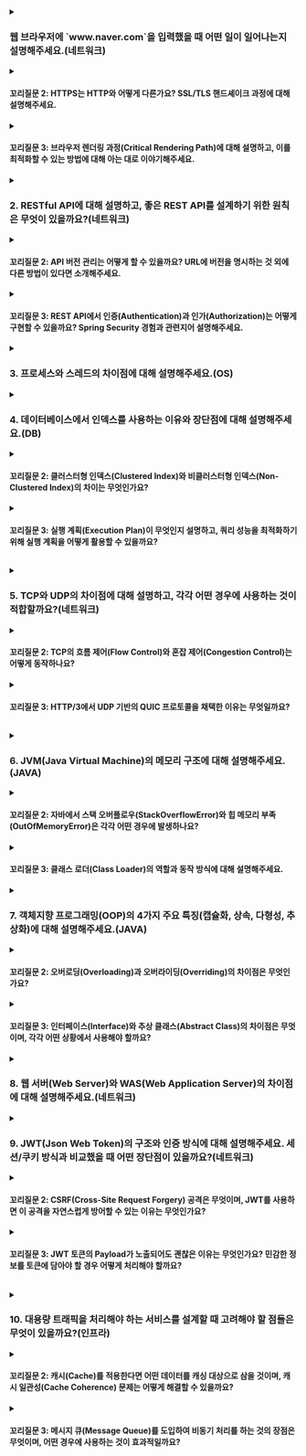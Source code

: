 <details>
<summary><h3>웹 브라우저에 `www.naver.com`을 입력했을 때 어떤 일이 일어나는지 설명해주세요.(네트워크)</h3></summary>
사용자가 주소창에 `www.naver.com`을 입력하고 엔터를 누르면, 브라우저는 최종적으로 IP 주소를 알아내 해당 서버와 TCP 통신을 시작하고, HTTP(S) 프로토콜을 통해 웹 페이지 리소스를 받아와 렌더링하는 과정을 거칩니다. 이 전체 과정을 단계별로 나누면 다음과 같습니다.

1.  **URL 파싱 및 DNS 조회 (주소 탐색):**
    -   브라우저는 입력된 URL(`https://www.naver.com`)을 해석하고, 도메인 이름인 `www.naver.com`에 해당하는 IP 주소를 찾기 시작합니다.
    -   **DNS 조회 과정:** 브라우저 캐시 → OS 캐시(hosts 파일 등) → 라우터 캐시 → ISP의 DNS 서버 순서로 IP 주소를 확인합니다. 
    
    여기에 없으면, ISP의 DNS 서버가 Root DNS 서버부터 TLD(`.com`) DNS 서버, Authoritative DNS 서버(`naver.com`) 순으로 재귀적으로(Recursive) 쿼리를 보내 최종 IP 주소를 얻어옵니다.

2.  **서버와 TCP 연결 수립:**
    -   DNS 조회를 통해 얻은 IP 주소(예: `223.130.195.95`)와 포트 번호(HTTPS는 443)를 이용해 서버와 TCP 연결을 맺습니다.
    -   이 과정에서 **3-Way Handshake** (`SYN` -> `SYN+ACK` -> `ACK`)를 통해 신뢰성 있는 연결을 수립합니다.

3.  **HTTPS 통신 (TLS/SSL Handshake):**
    -   TCP 연결 위에서 HTTPS 통신을 위한 암호화 채널을 설정합니다.
    -   **TLS/SSL Handshake** 과정을 통해 서버의 신원을 인증서(Certificate)로 확인하고, 앞으로 사용할 대칭키를 안전하게 교환합니다.

4.  **HTTP 요청 및 응답:**
    -   암호화된 채널을 통해 브라우저는 서버에 HTTP `GET / HTTP/1.1`과 같은 요청 메시지를 보냅니다. 헤더에는 브라우저 정보, 쿠키 등이 포함됩니다.
    -   서버(Nginx 등)는 요청을 받아 처리하고, 그 결과를 담은 HTTP 응답 메시지(상태 코드, HTML 문서 등)를 브라우저에 전달합니다.

5.  **브라우저 렌더링:**
    -   브라우저는 서버로부터 받은 HTML 문서를 파싱하여 DOM(Document Object Model) 트리를 구축합니다.
    -   HTML 파싱 중 `<link>`, `<style>` 태그를 만나면 CSS를 파싱하여 CSSOM(CSS Object Model) 트리를 만듭니다.
    -   DOM과 CSSOM을 결합하여 **렌더 트리(Render Tree)** 를 생성합니다.
    -   이후 **레이아웃(Layout/Reflow)** 과정을 통해 각 요소의 위치와 크기를 계산하고, **페인트(Paint)** 과정을 통해 화면에 픽셀을 채워넣습니다. `<script>` 태그를 만나면 DOM 생성을 중단하고 자바스크립트를 먼저 실행합니다.
    <details>
    <summary><h4>꼬리질문 1: DNS가 무엇이며, 어떤 계층에서 동작하나요? DNS 조회 과정에 대해 더 자세히 설명해주세요.</h4></summary>
    **DNS(Domain Name System)** 는 사람이 읽기 쉬운 도메인 이름(예: `www.naver.com`)을 컴퓨터가 통신에 사용하는 IP 주소(예: `223.130.195.95`)로 변환해주는 분산 데이터베이스 시스템입니다.

*   **동작 계층:** DNS는 **애플리케이션 계층(OSI 7계층)** 프로토콜입니다. IP 주소를 찾기 위해 UDP(주로 사용) 또는 TCP(512바이트 초과 데이터, 영역 전송 시) 포트 53번을 사용합니다.
*   **상세 조회 과정 (Recursive Query):**
    1.  **Local Cache 확인:** 브라우저 → OS → 라우터 순으로 로컬 캐시에 해당 도메인의 IP 정보가 있는지 확인합니다.
    2.  **Recursive DNS Server (Resolver)에 요청:** 캐시에 정보가 없으면, 통신사(ISP)가 제공하는 DNS 서버(리졸버)에 요청을 보냅니다.
    3.  **Iterative Query 시작:** 리졸버는 **Root DNS 서버**에 `www.naver.com`의 IP를 묻습니다.
    4.  Root 서버는 `.com`을 관리하는 **TLD(Top-Level Domain) DNS 서버**의 주소를 알려줍니다.
    5.  리졸버는 TLD 서버에 다시 `www.naver.com`의 IP를 묻습니다.
    6.  TLD 서버는 `naver.com`을 관리하는 **Authoritative DNS 서버**의 주소를 알려줍니다.
    7.  리졸버는 최종적으로 Authoritative 서버에 `www.naver.com`의 IP를 묻고, 실제 IP 주소를 응답받습니다.
    8.  리졸버는 이 IP 주소를 OS에 전달하고, 지정된 시간(TTL) 동안 캐싱합니다.
    </details>
    <details>
    <summary><h4>꼬리질문 2: HTTPS는 HTTP와 어떻게 다른가요? SSL/TLS 핸드셰이크 과정에 대해 설명해주세요.</h4></summary>
    **HTTPS(HTTP Secure)** 는 HTTP의 보안이 강화된 버전입니다. 가장 큰 차이점은 **암호화** 여부입니다.

*   **HTTP:** 평문(Plain Text) 통신을 하므로 제3자가 네트워크 패킷을 가로채면(스니핑) 내용을 그대로 볼 수 있습니다.
*   **HTTPS:** **SSL/TLS(Secure Sockets Layer/Transport Layer Security)** 프로토콜을 이용해 모든 통신 내용을 암호화합니다. 이를 통해 **기밀성(Confidentiality)**, **무결성(Integrity)**, **인증(Authentication)** 을 보장합니다.

**SSL/TLS 핸드셰이크 과정 (TLS 1.2 기준):**

1.  **Client Hello:** 클라이언트(브라우저)가 서버에 랜덤 데이터, 지원하는 암호화 스위트(Cipher Suites) 목록 등을 보내며 연결을 요청합니다.
2.  **Server Hello:** 서버는 클라이언트의 암호화 스위트 중 하나를 선택하고, 자신의 랜덤 데이터와 **서버 인증서(Public Key 포함)** 를 클라이언트에 보냅니다.
3.  **Client Key Exchange:**
    -   클라이언트는 서버가 보낸 인증서가 신뢰할 수 있는 CA(Certificate Authority)로부터 발급되었는지 확인합니다.
    -   신뢰할 수 있다면, 클라이언트는 앞으로 통신에 사용할 **대칭키(세션 키)의 재료가 될 `pre-master secret`** 을 생성합니다.
    -   이 `pre-master secret`을 서버의 공개키로 암호화하여 서버에 전송합니다.
4.  **Server Decryption & Session Key Generation:**
    -   서버는 자신의 개인키로 암호화된 `pre-master secret`을 복호화합니다.
    -   이제 클라이언트와 서버 양쪽 모두 `Client Hello`, `Server Hello`의 랜덤 데이터와 `pre-master secret`을 조합하여 동일한 **대칭키(세션 키)** 를 생성합니다.
5.  **Finished:** 양측은 생성된 세션 키로 암호화된 "Finished" 메시지를 교환하며 핸드셰이크 과정을 완료합니다. 이후 모든 통신은 이 세션 키를 이용해 대칭키 암호화 방식으로 이루어집니다.
    </details>
    <details>
    <summary><h4>꼬리질문 3: 브라우저 렌더링 과정(Critical Rendering Path)에 대해 설명하고, 이를 최적화할 수 있는 방법에 대해 아는 대로 이야기해주세요.</h4></summary>
    **CRP(Critical Rendering Path)** 는 브라우저가 HTML, CSS, JavaScript를 화면에 픽셀로 변환하는 일련의 단계를 의미합니다. 이 경로를 최적화하는 것은 초기 렌더링 속도를 높여 사용자 경험(UX)을 개선하는 데 핵심적입니다.

**최적화 방법:**

1.  **리소스 로딩 최적화:**
    -   **CSS:** CSS는 렌더링 차단(Render-Blocking) 리소스입니다. `<head>` 태그 안에서 `<link>`를 사용해 최대한 빨리 로드해야 합니다. 미디어 쿼리(`media="print"`)를 사용해 불필요한 CSS 로드를 막을 수 있습니다.
    -   **JavaScript:** JS는 파싱 차단(Parser-Blocking) 리소스입니다. DOM 생성을 막기 때문에 `<body>` 태그 최하단에 배치하거나, `defer` 또는 `async` 속성을 사용해 비동기적으로 로드합니다.
        -   `async`: 다운로드와 HTML 파싱이 병렬로 진행되며, 다운로드 완료 즉시 실행됩니다. (순서 보장 X)
        -   `defer`: 다운로드와 HTML 파싱이 병렬로 진행되며, HTML 파싱이 끝난 후 순서대로 실행됩니다. (순서 보장 O)

2.  **렌더 트리 생성 최적화:**
    -   **DOM/CSSOM 생성 최소화:** 불필요한 HTML 태그나 복잡한 CSS 선택자(`ul > li > a`) 사용을 줄여 파싱 속도를 높입니다.

3.  **레이아웃 및 페인트 최적화:**
    -   **리플로우(Reflow) 및 리페인트(Repaint) 최소화:** JS로 DOM을 조작하면 레이아웃 계산(리플로우)과 다시 그리기(리페인트)가 발생하여 성능을 저하시킵니다.
        -   `transform`, `opacity` 같이 레이아웃에 영향을 주지 않는 속성을 사용해 애니메이션을 구현합니다.
        -   DOM 변경을 한번에 묶어서 처리하거나, `display: none`으로 숨긴 상태에서 변경 후 다시 보이게 합니다.
    -   **리소스 크기 축소:** HTML, CSS, JS 파일을 압축(Minify)하고, 이미지는 WebP와 같은 최신 포맷을 사용하며 적절한 크기로 제공합니다. CDN을 활용해 리소스 로딩 속도를 개선합니다.
    </details>
</details>
<details>
<summary><h3>2. RESTful API에 대해 설명하고, 좋은 REST API를 설계하기 위한 원칙은 무엇이 있을까요?(네트워크)</h3></summary>
**REST(Representational State Transfer)** 는 웹의 기존 기술과 HTTP 프로토콜을 그대로 활용하는 소프트웨어 아키텍처 스타일입니다. REST의 원칙을 따라 설계된 API를 **RESTful API**라고 부릅니다. 핵심은 **자원(Resource)**, **행위(Verb)**, **표현(Representation)**으로 구성되며, HTTP URI를 통해 자원을 명시하고 HTTP Method(GET, POST, PUT, PATCH, DELETE)를 통해 해당 자원에 대한 행위를 정의합니다.

**좋은 REST API 설계 원칙:**

1.  **자원 중심의 URI 설계 (명사 사용):**
    -   URI는 동사가 아닌 **명사**로 자원을 표현해야 합니다.
    -   (Bad) `/getUsers/1`, `/deleteUser/1`
    -   (Good) `GET /users/1`, `DELETE /users/1`
    -   자원의 계층 관계는 슬래시(`/`)로 표현합니다. (예: `/users/1/posts`)

2.  **적절한 HTTP Method 사용:**
    -   **GET:** 자원 조회 (멱등성 O)
    -   **POST:** 자원 생성 (멱등성 X)
    -   **PUT:** 자원 전체 교체 (멱등성 O)
    -   **PATCH:** 자원 일부 수정 (멱등성 X, 보통 멱등하게 구현)
    -   **DELETE:** 자원 삭제 (멱등성 O)

3.  **상태 코드(Status Code)의 명확한 사용:**
    -   요청의 결과를 명확히 알려주어야 합니다.
    -   `200 OK`, `201 Created`, `204 No Content`
    -   `400 Bad Request`, `401 Unauthorized`, `403 Forbidden`, `404 Not Found`
    -   `500 Internal Server Error`

4.  **일관성 있는 응답 데이터 포맷:**
    -   성공/실패 시의 응답 구조를 일관되게 유지하고, 에러 발생 시 원인을 파악할 수 있는 메시지(에러 코드, 설명)를 포함해야 합니다.
    -   페이징, 필터링, 정렬 등 복잡한 조회 기능을 위한 쿼리 파라미터 규칙을 제공합니다. (예: `?limit=10&offset=20&sort=createdAt:desc`)

5.  **HATEOAS (Hypermedia as the Engine of Application State):**
    -   응답 데이터에 관련된 다른 URI를 포함시켜, 클라이언트가 다음 행동을 할 수 있도록 유도합니다. 이를 통해 클라이언트와 서버 간의 결합도를 낮출 수 있습니다.
    -   예: `/users/1` 조회 시, `{"name": "...", "links": [{"rel": "posts", "href": "/users/1/posts"}]}` 와 같이 관련 링크를 제공합니다.
    <details>
    <summary><h4>꼬리질문 1: PUT과 PATCH 메서드의 차이점은 무엇인가요? 각각 어떤 상황에서 사용해야 할까요?</h4></summary>
    **PUT**과 **PATCH** 는 모두 자원을 수정하는 데 사용되지만, **수정의 범위**에서 근본적인 차이가 있습니다.

*   **PUT (전체 교체):** 자원의 **모든 속성** 을 클라이언트가 보낸 데이터로 완전히 교체합니다. 만약 요청에 특정 필드가 누락되면, 해당 필드는 `null`이나 초기값으로 설정됩니다. 따라서 PUT 요청은 **멱등성(Idempotent)** 을 가집니다. (여러 번 보내도 결과는 동일)
    -   **사용 상황:** 자원의 모든 정보를 한번에 업데이트해야 할 때 사용합니다. 예를 들어, 회원 정보 수정 페이지에서 모든 필드를 채워 제출하는 경우입니다.

*   **PATCH (부분 수정):** 자원의 **일부 속성**만을 변경합니다. 요청에 포함된 필드만 수정되고, 나머지 필드는 기존 값을 유지합니다. 따라서 PATCH는 이론적으로 멱등하지 않을 수 있습니다. (예: `visits` 필드를 1 증가시키는 PATCH 요청은 보낼 때마다 결과가 달라짐)
    -   **사용 상황:** 자원의 특정 필드 하나만 변경하고 싶을 때 사용합니다. 예를 들어, 게시물의 제목만 수정하거나, 상품의 재고만 변경하는 경우입니다. 네트워크 대역폭을 아낄 수 있고 더 효율적입니다.
    </details>
    <details>
    <summary><h4>꼬리질문 2: API 버전 관리는 어떻게 할 수 있을까요? URL에 버전을 명시하는 것 외에 다른 방법이 있다면 소개해주세요.</h4></summary>
    API는 한번 배포되면 클라이언트가 의존하기 때문에, 변경이 필요할 때 하위 호환성을 유지하기 위해 버전 관리가 필수적입니다.

1.  **URL에 버전 명시 (가장 흔한 방식):**
    -   `https://api.example.com/v1/users`
    -   **장점:** 직관적이고, 브라우저에서 바로 테스트하기 편리합니다.
    -   **단점:** 버전이 올라갈 때마다 URI가 변경됩니다. (REST 원칙에 따르면 URI는 자원을 표현해야 하므로, 버전 정보가 들어가는 것은 좋지 않다는 의견도 있습니다.)

2.  **쿼리 파라미터에 버전 명시:**
    -   `https://api.example.com/users?version=1`
    -   **장점:** URI가 변경되지 않아 깔끔합니다.
    -   **단점:** 버전별로 라우팅하기가 번거로울 수 있습니다.

3.  **HTTP 헤더에 버전 명시 (Accept Header):**
    -   `Accept: application/vnd.example.api.v1+json`
    -   **장점:** URI가 순수하게 자원만 표현하므로 가장 RESTful한 방식이라고 평가받습니다.
    -   **단점:** 요청을 보내기가 번거롭고, 직관성이 떨어집니다. 브라우저에서 테스트하기 어렵습니다.

**실무적 관점:** 대부분의 기업에서는 직관성과 관리의 용이성 때문에 **URL에 버전을 명시하는 방식(1번)** 을 가장 많이 채택합니다.
    </details>
    <details>
    <summary><h4>꼬리질문 3: REST API에서 인증(Authentication)과 인가(Authorization)는 어떻게 구현할 수 있을까요? Spring Security 경험과 관련지어 설명해주세요.</h4></summary>
    **인증(Authentication)** 은 사용자가 누구인지 확인하는 과정(로그인)이고, **인가(Authorization)** 는 인증된 사용자가 특정 자원에 접근할 권한이 있는지 확인하는 과정(권한 체크)입니다.

**Spring Security를 이용한 구현:**

1.  **인증 (Authentication):**
    -   **토큰 기반 인증 (JWT):** 현대적인 REST API에서는 상태를 저장하지 않는(Stateless) **JWT(JSON Web Token)** 방식을 주로 사용합니다.
    -   **로그인 과정:**
        1.  사용자가 ID/PW로 로그인 요청(`POST /api/login`)을 보냅니다.
        2.  `UsernamePasswordAuthenticationFilter`가 요청을 가로채 `AuthenticationManager`에 인증을 위임합니다.
        3.  `AuthenticationManager`는 `UserDetailsService`를 통해 DB에서 사용자 정보를 조회하고, `PasswordEncoder`로 비밀번호를 비교하여 인증을 수행합니다.
        4.  인증에 성공하면, **Access Token**과 **Refresh Token** 을 생성하여 사용자에게 반환합니다.

2.  **인가 (Authorization):**
    -   **요청 처리 과정:**
        1.  클라이언트는 이후의 모든 요청에 발급받은 Access Token을 **`Authorization` 헤더**에 담아 보냅니다. (예: `Authorization: Bearer <token>`)
        2.  `JwtAuthenticationFilter`와 같은 커스텀 필터가 요청 헤더에서 토큰을 추출하고 유효성을 검증합니다.
        3.  토큰이 유효하면, 토큰에 담긴 사용자 정보(ID, 권한 등)를 이용해 `Authentication` 객체를 생성하고 **`SecurityContextHolder`**에 저장합니다. `SecurityContextHolder`는 현재 스레드 내에서 인증 정보를 전역적으로 관리합니다.
        4.  이후 `FilterSecurityInterceptor`가 사용자의 권한을 확인하여 해당 API에 접근할 수 있는지 최종적으로 결정합니다.
    -   **권한 설정:** `@PreAuthorize("hasRole('ADMIN')")`나 `http.authorizeRequests().antMatchers("/api/admin/**").hasRole("ADMIN")` 와 같은 설정을 통해 특정 URL 패턴이나 메서드에 필요한 권한을 지정할 수 있습니다.
    </details>
</details>
<details>
<summary><h3>3. 프로세스와 스레드의 차이점에 대해 설명해주세요.(OS)</h3></summary>
**프로세스(Process)** 는 운영체제로부터 자원을 할당받는 **작업의 단위** 이며, **스레드(Thread)** 는 프로세스가 할당받은 자원을 이용하는 **실행의 단위**입니다.

*   **프로세스:**
    -   운영체제로부터 독립된 메모리 영역(Code, Data, Stack, Heap)을 할당받습니다.
    -   각 프로세스는 최소 하나 이상의 스레드(메인 스레드)를 가집니다.
    -   프로세스 간에는 자원을 공유하지 않기 때문에, 통신을 하려면 IPC(Inter-Process Communication)와 같은 복잡한 방법이 필요합니다.
    -   하나의 프로세스가 비정상 종료되어도 다른 프로세스에 영향을 주지 않습니다.

*   **스레드:**
    -   한 프로세스 내에서 동작하며, 프로세스의 **Heap, Data, Code 영역을 공유**합니다.
    -   각 스레드는 자신만의 **Stack**과 **Program Counter(PC)** 를 가집니다. (메서드 호출, 지역 변수 등은 독립적으로 관리)
    -   자원을 공유하기 때문에 스레드 간 통신이 간단하고 비용이 적게 듭니다.
    -   하나의 스레드에 문제가 생기면 전체 프로세스가 종료될 수 있습니다. (예: Unhandled Exception)

**비유:** 프로세스를 '공장', 스레드를 '일꾼'에 비유할 수 있습니다. 공장은 부지, 전기, 원자재(자원)를 할당받고, 일꾼들은 이 자원을 공유하며 각자 다른 작업(실행)을 수행합니다.
    <details>
    <summary><h4>꼬리질문 1: 멀티스레드 환경에서 발생할 수 있는 문제점(예: 경쟁 상태, 교착 상태)은 무엇이며, 이를 어떻게 해결할 수 있을까요?</h4></summary>
    1.  **경쟁 상태 (Race Condition):**
    -   **문제점:** 여러 스레드가 동시에 하나의 공유 자원(변수, 객체 등)에 접근하여 값을 변경하려고 할 때, 접근 순서에 따라 예상치 못한 결과가 발생하는 문제입니다. (예: `count++` 연산)
    -   **해결책 (동기화, Synchronization):**
        -   **`synchronized` 키워드:** 특정 코드 블록이나 메서드를 임계 영역(Critical Section)으로 지정하여, 한번에 하나의 스레드만 접근하도록 Lock을 겁니다.
        -   **`volatile` 키워드:** 변수에 대한 변경이 즉시 메인 메모리에 반영되도록 보장하여, 각 스레드가 항상 최신 값을 읽도록 합니다. (원자성은 보장하지 않음)
        -   **`java.util.concurrent.atomic` 패키지:** `AtomicInteger` 등 CAS(Compare-And-Swap) 알고리즘을 사용하는 원자적 연산을 지원하는 클래스를 사용합니다. `synchronized`보다 가볍고 효율적입니다.

2.  **교착 상태 (Deadlock):**
    -   **문제점:** 두 개 이상의 스레드가 서로 상대방이 점유하고 있는 자원을 무한정 기다리는 상태입니다.
    -   **발생 조건 (4가지 모두 충족 시):**
        1.  **상호 배제 (Mutual Exclusion):** 한 자원은 한번에 하나의 스레드만 사용 가능
        2.  **점유와 대기 (Hold and Wait):** 자원을 가진 상태에서 다른 자원을 기다림
        3.  **비선점 (No Preemption):** 다른 스레드의 자원을 강제로 뺏을 수 없음
        4.  **환형 대기 (Circular Wait):** 스레드들이 원형으로 서로의 자원을 기다림
    -   **해결책:**
        -   **자원 획득 순서 강제:** 모든 스레드가 항상 같은 순서로 Lock을 획득하도록 규칙을 정합니다. (환형 대기 조건 방지)
        -   **타임아웃 사용:** `Lock.tryLock(timeout)`을 사용해 일정 시간 동안 Lock을 얻지 못하면 작업을 포기하고 다른 처리를 하도록 합니다. (점유와 대기 조건 방지)
        -   교착 상태는 한번 발생하면 디버깅이 매우 어렵기 때문에, 설계 단계에서부터 발생 조건을 피하는 것이 가장 중요합니다.
    </details>
    <details>
    <summary><h4>꼬리질문 2: 자바에서 스레드를 생성하는 방법에는 어떤 것들이 있나요? Runnable과 Thread 클래스를 상속하는 것의 차이는 무엇인가요?</h4></summary>
    자바에서 스레드를 생성하는 방법은 크게 두 가지입니다.

1.  **`Thread` 클래스 상속:**
    ```java
    class MyThread extends Thread {
        public void run() {
            // 스레드가 수행할 작업
        }
    }
    MyThread t = new MyThread();
    t.start();
    ```

2.  **`Runnable` 인터페이스 구현:**
    ```java
    class MyRunnable implements Runnable {
        public void run() {
            // 스레드가 수행할 작업
        }
    }
    Thread t = new Thread(new MyRunnable());
    t.start();
    ```

**차이점과 권장 방식:**

| 구분 | `Thread` 클래스 상속 | `Runnable` 인터페이스 구현 |
| --- | --- | --- |
| **상속** | 다른 클래스를 상속할 수 없음 (자바는 단일 상속만 허용) | 다른 클래스를 상속하면서 스레드 로직 구현 가능 |
| **결합도** | 스레드 로직과 `Thread` 클래스의 기능이 강하게 결합됨 | 스레드 로직(`Runnable`)과 스레드 자체(`Thread`)가 분리되어 유연함 |
| **재사용성** | 낮음 | 높음 (같은 `Runnable` 객체를 여러 스레드에서 재사용 가능) |

**결론적으로 `Runnable` 인터페이스를 구현하는 방식이 더 권장됩니다.** 객체지향적인 설계(관심사 분리)에 부합하며, 코드의 유연성과 재사용성을 높여주기 때문입니다. 람다 표현식을 사용하면 코드를 더 간결하게 작성할 수도 있습니다.

```java
Thread t = new Thread(() -> {
    // 스레드가 수행할 작업
});
t.start();
```
    </details>
    <details>
    <summary><h4>꼬리질문 3: 스레드 풀(Thread Pool)은 왜 사용하며, 사용했을 때의 장점은 무엇인가요?</h4></summary>
    **스레드 풀** 은 미리 일정 개수의 스레드를 생성해두고, 필요할 때마다 이 스레드들을 가져다 쓰고 작업이 끝나면 다시 풀에 반납하는 방식입니다.

**사용 이유와 장점:**

1.  **성능 향상 및 자원 효율성:**
    -   스레드를 생성하고 파괴하는 과정은 생각보다 큰 오버헤드(메모리 할당, 컨텍스트 스위칭)를 유발합니다. 스레드 풀은 스레드를 재사용하므로 이 비용을 크게 줄일 수 있습니다.
    -   애플리케이션이 갑작스러운 요청 증가로 인해 무한정 스레드를 생성하는 것을 방지하여, 시스템이 다운되는 것을 막아줍니다.

2.  **안정적인 시스템 운영:**
    -   동시에 실행될 수 있는 스레드의 최대 개수를 제한하여 시스템의 CPU와 메모리 사용량을 예측 가능한 범위 내에서 안정적으로 관리할 수 있습니다.

3.  **효율적인 작업 관리:**
    -   `java.util.concurrent.ExecutorService`를 통해 스레드 풀을 쉽게 관리할 수 있습니다. 작업 큐, 스레드 개수 조절, 작업 취소 등 다양한 기능을 제공하여 개발자가 스레드 생명주기를 직접 관리하는 복잡함을 덜어줍니다.

**실무 적용:** 웹 서버(Tomcat 등)의 WAS는 클라이언트의 요청을 처리하기 위해 내부적으로 스레드 풀을 사용합니다. 스레드 풀의 크기를 적절하게 튜닝하는 것은 웹 애플리케이션의 성능 최적화에 매우 중요합니다.
    </details>
</details>
<details>
<summary><h3>4. 데이터베이스에서 인덱스를 사용하는 이유와 장단점에 대해 설명해주세요.(DB)</h3></summary>
**인덱스(Index)** 는 데이터베이스 테이블의 **검색(SELECT) 성능을 향상시키기 위한 자료구조**입니다. 책의 맨 뒤에 있는 '찾아보기'와 같은 역할을 합니다.

*   **사용 이유:** 인덱스가 없으면 특정 데이터를 찾기 위해 테이블 전체를 스캔해야 합니다(Full Table Scan). 하지만 인덱스를 사용하면 데이터가 정렬된 상태로 저장된 별도의 자료구조를 통해 원하는 데이터의 위치(주소)를 빠르게 찾아낼 수 있어 검색 속도가 비약적으로 향상됩니다.

**장점:**
*   **빠른 검색 속도:** `WHERE` 절이나 `JOIN` 작업의 성능을 크게 향상시킵니다.
*   **정렬 속도 향상:** `ORDER BY` 작업 시, 이미 정렬된 인덱스를 활용할 수 있어 추가적인 정렬 과정이 필요 없을 수 있습니다.
*   **UNIQUE 제약조건 강화:** Primary Key나 Unique 인덱스를 통해 데이터의 유일성을 보장할 수 있습니다.

**단점:**
*   **쓰기 성능 저하:** 데이터에 `INSERT`, `UPDATE`, `DELETE` 작업이 발생할 때마다 인덱스 테이블도 함께 수정되어야 하므로 쓰기 성능이 저하됩니다.
*   **추가 저장 공간 필요:** 인덱스는 원본 테이블과는 별도의 저장 공간을 차지합니다. (테이블 크기의 약 10% 내외)
*   **잘못된 사용 시 성능 저하:** 인덱스를 잘못 설계하면 오히려 사용되지 않거나(Unused Index), 옵티마이저가 잘못된 인덱스를 선택하여(Wrong Index) 성능이 더 나빠질 수 있습니다. 따라서 카디널리티(Cardinality, 중복도)가 높은 컬럼에 생성하는 것이 좋습니다.
    <details>
    <summary><h4>꼬리질문 1: 인덱스의 자료구조로는 보통 어떤 것을 사용하나요? B-Tree와 B+Tree의 차이점에 대해 설명해주세요.</h4></summary>
    인덱스의 자료구조로는 주로 **B-Tree(Balanced Tree)** 가 사용되며, 특히 InnoDB 스토리지 엔진을 사용하는 MySQL/MariaDB에서는 **B+Tree** 가 사용됩니다.

*   **B-Tree:**
    -   하나의 노드에 여러 개의 데이터가 들어갈 수 있는 균형 잡힌 트리 구조입니다.
    -   모든 노드(루트, 브랜치, 리프)에 `Key`와 `Data`를 함께 저장합니다. `Data`는 실제 데이터의 주소값(포인터)입니다.

*   **B+Tree:**
    -   B-Tree를 개선한 자료구조입니다.
    -   **리프 노드(Leaf Node)에만 `Key`와 `Data`를 저장**하고, 나머지 브랜치 노드에는 자식 노드를 찾아가기 위한 `Key`만 저장합니다.
    -   모든 리프 노드는 **연결 리스트(Linked List)** 형태로 서로 연결되어 있어, 범위 검색(Range Scan) 시 매우 효율적입니다.

**B-Tree 대비 B+Tree의 장점:**

1.  **향상된 범위 검색 성능:** 리프 노드들이 연결 리스트로 이어져 있어, 특정 범위의 데이터를 조회할 때 트리를 다시 탐색할 필요 없이 리프 노드의 연결 리스트를 순차적으로 따라가기만 하면 됩니다. (예: `WHERE age BETWEEN 20 AND 30`)
2.  **더 많은 키 저장 가능:** 브랜치 노드에 데이터 포인터를 저장하지 않으므로, 같은 크기의 노드에 더 많은 키를 저장할 수 있습니다. 이는 트리의 높이(height)를 낮추는 효과를 가져와, 결과적으로 디스크 I/O 횟수를 줄여 검색 성능을 향상시킵니다.
    </details>
    <details>
    <summary><h4>꼬리질문 2: 클러스터형 인덱스(Clustered Index)와 비클러스터형 인덱스(Non-Clustered Index)의 차이는 무엇인가요?</h4></summary>
    1.  **클러스터형 인덱스 (Clustered Index):**
    -   **물리적 정렬:** 테이블의 데이터 자체가 인덱스의 키 값 순서대로 **물리적으로 정렬**되어 저장됩니다. 영어 사전을 생각하면 쉽습니다. (단어 순서대로 내용이 정렬됨)
    -   **테이블당 하나만 존재:** 물리적인 순서는 하나만 가능하므로, 테이블당 하나의 클러스터형 인덱스만 생성할 수 있습니다.
    -   **PK 제약조건:** Primary Key로 지정하면 해당 컬럼이 기본적으로 클러스터형 인덱스가 됩니다.
    -   **리프 노드:** 리프 노드가 곧 데이터 자체입니다.
    -   **장점:** 키 값 기반의 범위 검색 성능이 매우 뛰어납니다.
    -   **단점:** 데이터 입력/수정 시 물리적인 재정렬이 필요할 수 있어 쓰기 성능이 비클러스터형보다 불리할 수 있습니다.

2.  **비클러스터형 인덱스 (Non-Clustered Index / Secondary Index):**
    -   **별도의 인덱스 페이지:** 데이터는 물리적으로 정렬되지 않고, 인덱스 키 값만 정렬된 별도의 인덱스 페이지를 가집니다. 일반적인 책의 '찾아보기'와 같습니다.
    -   **테이블당 여러 개 존재:** 여러 개의 비클러스터형 인덱스를 생성할 수 있습니다.
    -   **리프 노드:** 리프 노드는 실제 데이터의 위치를 가리키는 포인터(클러스터형 인덱스의 키 값 또는 물리적 주소)를 가집니다.
    -   **장점:** 쓰기 성능이 클러스터형보다 유리합니다.
    -   **단점:** 데이터를 찾기 위해 인덱스 페이지를 먼저 탐색한 후, 다시 데이터 페이지로 이동해야 하므로 한번의 디스크 I/O가 더 발생할 수 있습니다.
    </details>
    <details>
    <summary><h4>꼬리질문 3: 실행 계획(Execution Plan)이 무엇인지 설명하고, 쿼리 성능을 최적화하기 위해 실행 계획을 어떻게 활용할 수 있을까요?</h4></summary>
    **실행 계획** 은 데이터베이스 옵티마이저(Optimizer)가 사용자의 SQL 쿼리를 가장 효율적으로 실행하기 위해 수립한 **절차와 방법**입니다. `EXPLAIN` 키워드를 쿼리 앞에 붙여 확인할 수 있습니다.

실행 계획에는 다음과 같은 정보가 포함됩니다.
*   어떤 순서로 테이블에 접근할 것인가? (Join 순서)
*   각 테이블에 접근할 때 어떤 인덱스를 사용할 것인가? (Full Scan vs Index Scan)
*   어떤 조인 방식을 사용할 것인가? (Nested Loop Join, Hash Join 등)

**실행 계획 활용법 (쿼리 튜닝):**

1.  **Full Table Scan 확인:** `type` 컬럼이 `ALL`로 표시되면 테이블 전체를 스캔하고 있다는 의미이므로, 가장 먼저 확인해야 할 비효율 지점입니다. `WHERE` 절에 사용된 컬럼에 적절한 인덱스를 생성하여 `ref`, `range`, `index` 등으로 개선해야 합니다.

2.  **불필요한 인덱스 사용 확인:** `possible_keys`에는 사용할 수 있는 인덱스 목록이, `key`에는 옵티마이저가 실제로 선택한 인덱스가 표시됩니다. 만약 옵티마이저가 최적의 인덱스를 선택하지 못했다면, 인덱스 힌트(`USE INDEX`)를 사용하거나 쿼리 구조를 변경하여 유도할 수 있습니다.

3.  **조인 순서 및 방식 확인:** 조인 순서에 따라 성능이 크게 달라질 수 있습니다. 데이터가 적은 테이블을 먼저 읽는 것이 일반적으로 유리합니다.

4.  **`Extra` 컬럼 확인:** `Using filesort`, `Using temporary`와 같은 문구가 나타나면 주의해야 합니다.
    -   `Using filesort`: 인덱스를 사용하지 못하고 별도의 정렬 작업을 수행했다는 의미입니다. `ORDER BY` 절에 사용된 컬럼에 인덱스를 추가하는 것을 고려해야 합니다.
    -   `Using temporary`: 임시 테이블을 생성했다는 의미로, 성능 저하의 주된 원인입니다. 쿼리 로직 자체를 재검토해야 할 수 있습니다.

실행 계획을 분석하여 옵티마이저가 비효율적으로 동작하는 원인을 파악하고, 인덱스 추가/수정, 쿼리 재작성 등을 통해 최적의 실행 계획이 수립되도록 유도하는 것이 쿼리 튜닝의 핵심입니다.
    </details>
</details>
<details>
<summary><h3>5. TCP와 UDP의 차이점에 대해 설명하고, 각각 어떤 경우에 사용하는 것이 적합할까요?(네트워크)</h3></summary>
**TCP(Transmission Control Protocol)**와 **UDP(User Datagram Protocol)** 는 **전송 계층(OSI 4계층)** 프로토콜로, 데이터 전송 방식을 결정합니다.

| 특징 | TCP | UDP |
| --- | --- | --- |
| **연결 방식** | **연결 지향형(Connection-oriented)** | **비연결 지향형(Connectionless)** |
| **신뢰성** | **높음** (데이터 순서 보장, 오류 검출 및 재전송) | **낮음** (데이터 순서, 도착 여부 보장 안 함) |
| **제어 기능** | 흐름 제어(Flow Control), 혼잡 제어(Congestion Control) | 없음 |
| **전송 단위** | 세그먼트(Segment) | 데이터그램(Datagram) |
| **속도** | 느림 | 빠름 |
| **헤더 크기** | 큼 (20바이트 이상) | 작음 (8바이트) |
| **비유** | 전화 통화 (상대방 확인 후 대화 시작) | 우편 엽서 (확인 없이 그냥 보냄) |

**적합한 사용 사례:**

*   **TCP:** 신뢰성이 중요한 서비스에 사용됩니다.
    -   **HTTP/HTTPS:** 웹 페이지 데이터가 누락되면 안 되므로 사용합니다.
    -   **FTP (File Transfer Protocol):** 파일 전송 시 데이터가 유실되면 안 됩니다.
    -   **SMTP (Simple Mail Transfer Protocol):** 이메일 전송에 사용됩니다.

*   **UDP:** 속도가 중요하고, 약간의 데이터 손실이 허용되는 서비스에 사용됩니다.
    -   **DNS (Domain Name System):** 빠른 응답이 중요하며, 요청 실패 시 애플리케이션 레벨에서 재시도하면 됩니다.
    -   **실시간 스트리밍 (VoIP, 비디오):** 약간의 프레임 손실이 있더라도 끊김 없이 빠르게 전송하는 것이 더 중요합니다.
    -   **온라인 게임:** 플레이어의 위치 정보를 실시간으로 빠르게 전달해야 합니다.
    <details>
    <summary><h4>꼬리질문 1: TCP의 3-way handshake와 4-way handshake 과정에 대해 설명해주세요.</h4></summary>
    1.  **3-Way Handshake (연결 수립 과정):**
    -   **목적:** 통신을 시작하기 전에 클라이언트와 서버 양측이 서로 통신할 준비가 되었음을 확인하고, 초기 시퀀스 번호(ISN)를 교환하는 과정입니다.
    -   **과정:**
        1.  **[Client → Server] `SYN`:** 클라이언트가 서버에 접속을 요청하며 `SYN`(Synchronize) 패킷을 보냅니다. 이때 자신의 초기 시퀀스 번호(`client_isn`)를 함께 보냅니다. (상태: `SYN-SENT`)
        2.  **[Server → Client] `SYN+ACK`:** 서버는 요청을 수락하며, 자신도 통신 준비가 되었음을 알리는 `SYN` 패킷과 클라이언트의 요청을 잘 받았다는 `ACK`(Acknowledge) 패킷을 함께 보냅니다. 이때 자신의 초기 시퀀스 번호(`server_isn`)와 `ack` 번호(`client_isn + 1`)를 보냅니다. (상태: `SYN-RECEIVED`)
        3.  **[Client → Server] `ACK`:** 클라이언트는 서버의 응답을 받고, 서버의 요청을 잘 받았다는 `ACK` 패킷을 보냅니다. 이때 `ack` 번호(`server_isn + 1`)를 보냅니다. 이 패킷을 받은 서버는 연결이 수립되었음을 확인합니다. (상태: `ESTABLISHED`)

2.  **4-Way Handshake (연결 해제 과정):**
    -   **목적:** 안전하게 TCP 연결을 종료하는 과정입니다.
    -   **과정:**
        1.  **[Client → Server] `FIN`:** 클라이언트가 서버에 연결 종료를 알리는 `FIN`(Finish) 패킷을 보냅니다. (상태: `FIN_WAIT_1`)
        2.  **[Server → Client] `ACK`:** 서버는 클라이언트의 종료 요청을 받았음을 알리는 `ACK` 패킷을 보냅니다. 이때 서버는 아직 보낼 데이터가 남아있을 수 있으므로, 바로 연결을 끊지 않고 데이터를 마저 전송합니다. (클라이언트 상태: `FIN_WAIT_2`, 서버 상태: `CLOSE_WAIT`)
        3.  **[Server → Client] `FIN`:** 서버가 모든 데이터를 전송하고 나면, 자신도 연결을 종료하겠다는 `FIN` 패킷을 클라이언트에 보냅니다. (상태: `LAST_ACK`)
        4.  **[Client → Server] `ACK`:** 클라이언트는 서버의 종료 요청을 받았다는 `ACK` 패킷을 보냅니다. 이 패킷을 받은 서버는 즉시 연결을 종료합니다. 클라이언트는 혹시 모를 패킷 유실에 대비해 일정 시간(`TIME_WAIT`) 동안 대기한 후 연결을 완전히 종료합니다. (상태: `TIME_WAIT` -> `CLOSED`)
    </details>
    <details>
    <summary><h4>꼬리질문 2: TCP의 흐름 제어(Flow Control)와 혼잡 제어(Congestion Control)는 어떻게 동작하나요?</h4></summary>
    *   **흐름 제어 (Flow Control):**
    -   **목적:** **송신 측(Sender)과 수신 측(Receiver) 사이**의 데이터 처리 속도 차이를 해결하기 위한 기법입니다. 수신 측이 감당할 수 없을 만큼 많은 데이터를 송신 측이 보내지 않도록 조절합니다.
    -   **동작 방식 (Sliding Window):**
        1.  수신 측은 3-way handshake 시 자신의 **수신 버퍼 크기(Receive Window Size)** 를 송신 측에 알립니다.
        2.  송신 측은 이 윈도우 크기만큼만 데이터를 연속적으로 보낼 수 있습니다.
        3.  수신 측은 데이터를 처리한 후, 현재 남아있는 버퍼 크기를 `ACK` 패킷의 `Window Size` 필드에 담아 송신 측에 계속 업데이트해줍니다.
        4.  송신 측은 이 윈도우 크기에 맞춰 데이터 전송량을 동적으로 조절합니다.

*   **혼잡 제어 (Congestion Control):**
    -   **목적:** **네트워크 전체**의 혼잡(Congestion) 상황을 고려하여 데이터 전송량을 조절하는 기법입니다. 라우터나 스위치 같은 네트워크 장비에 과부하가 걸리지 않도록 합니다.
    -   **동작 방식 (AIMD, Slow Start, Fast Retransmit/Recovery):**
        1.  **Slow Start:** 연결 초기에는 **혼잡 윈도우(Congestion Window, `cwnd`)** 크기를 1부터 시작하여, `ACK`를 받을 때마다 지수적으로(2배씩) 늘려가며 전송량을 빠르게 증가시킵니다.
        2.  **AIMD (Additive Increase, Multiplicative Decrease):**
            -   Slow Start 중 임계값(Threshold)에 도달하거나, 패킷 유실이 감지되면 혼잡이 발생했다고 판단합니다.
            -   **Additive Increase:** 혼잡이 없는 상태에서는 `cwnd`를 1씩 선형적으로 증가시킵니다.
            -   **Multiplicative Decrease:** 타임아웃 등으로 패킷 유실이 감지되면, `cwnd`를 1로 줄이고 임계값을 절반으로 낮춘 뒤 다시 Slow Start를 시작합니다.
        3.  **빠른 재전송/빠른 회복 (Fast Retransmit/Recovery):** 중복된 `ACK`가 3번 연속으로 도착하면, 타임아웃을 기다리지 않고 즉시 해당 패킷을 재전송합니다. 이때 `cwnd`를 절반으로만 줄이고 선형 증가를 시작하여, 네트워크 효율 저하를 최소화합니다.
    </details>
    <details>
    <summary><h4>꼬리질문 3: HTTP/3에서 UDP 기반의 QUIC 프로토콜을 채택한 이유는 무엇일까요?</h4></summary>
    HTTP/3가 TCP 대신 UDP 기반의 **QUIC(Quick UDP Internet Connections)** 프로토콜을 채택한 주된 이유는 **TCP의 근본적인 한계인 HOLB(Head-of-Line Blocking) 문제를 해결**하기 위함입니다.

*   **TCP의 HOLB 문제:** TCP는 패킷의 순서를 엄격하게 보장합니다. 만약 여러 데이터를 동시에 전송할 때(HTTP/2의 멀티플렉싱), 중간에 하나의 패킷이 유실되면 그 패킷이 재전송될 때까지 **후속 패킷들이 모두 대기**해야 합니다. 이는 전체 통신 지연으로 이어집니다.

*   **QUIC의 해결 방식:**
    1.  **독립적인 스트림(Stream) 처리:** QUIC은 UDP 위에서 TCP의 신뢰성 기능(순서 보장, 오류 제어)을 직접 구현합니다. 이때 각 데이터 스트림을 완전히 독립적으로 처리합니다. 따라서 한 스트림에서 패킷 유실이 발생해도, 다른 스트림은 영향을 받지 않고 계속 데이터를 전송할 수 있습니다.
    2.  **연결 수립 시간 단축:** TCP는 3-way handshake, TLS는 TLS handshake를 거쳐 연결 수립에 시간이 걸립니다. QUIC은 이 두 과정을 통합하여, 첫 연결 시 1-RTT(Round Trip Time), 재연결 시에는 0-RTT만으로 연결을 수립할 수 있어 지연 시간을 크게 줄입니다.
    3.  **Connection Migration:** 사용자의 네트워크 환경이 바뀔 때(예: Wi-Fi → LTE), TCP는 IP 주소가 바뀌므로 연결을 다시 맺어야 합니다. QUIC은 IP 주소와 무관한 **Connection ID** 를 기반으로 연결을 유지하므로, 네트워크가 바뀌어도 끊김 없이 통신을 이어갈 수 있습니다.

결론적으로, QUIC은 UDP의 빠른 속도와 낮은 오버헤드를 기반으로 TCP의 신뢰성 기능과 HTTP/2의 멀티플렉싱을 더 효율적으로 구현하여, 웹 통신의 성능과 안정성을 극대화하기 위해 채택되었습니다.
    </details>
</details>
<details>
<summary><h3>6. JVM(Java Virtual Machine)의 메모리 구조에 대해 설명해주세요.(JAVA)</h3></summary>
JVM은 자바 애플리케이션을 실행하기 위한 가상 머신으로, 운영체제로부터 할당받은 메모리 영역(Runtime Data Area)을 다음과 같이 나누어 관리합니다.

1.  **Method Area (모든 스레드 공유):**
    -   클래스 로더가 로드한 클래스의 메타데이터(클래스 정보, 필드, 메서드, 생성자 등), static 변수, 상수(Runtime Constant Pool) 등이 저장됩니다.
    -   Java 8부터는 `PermGen` 영역이 사라지고, **`Metaspace`** 라는 Native Memory 영역에 저장되어 관리됩니다.

2.  **Heap Area (모든 스레드 공유):**
    -   `new` 키워드를 통해 생성된 모든 **객체(인스턴스)와 배열** 이 저장되는 공간입니다.
    -   **Garbage Collection(GC)**의 주된 대상이 되는 영역입니다.
    -   성능 최적화를 위해 보통 **Young Generation**과 **Old Generation**으로 나뉩니다.
        -   **Young Generation:** 대부분의 객체가 처음 생성되는 영역. `Eden`과 두 개의 `Survivor` 공간으로 구성됩니다. 이곳에서 발생하는 GC를 **Minor GC**라고 합니다.
        -   **Old Generation:** Young Generation에서 여러 번의 GC 후에도 살아남은 객체들이 이동하는 영역입니다. 이곳에서 발생하는 GC를 **Major GC(Full GC)**라고 합니다.

3.  **Stack Area (스레드별로 생성):**
    -   메서드 호출 시마다 **스택 프레임(Stack Frame)** 이 생성되어 쌓이는 영역입니다.
    -   각 스택 프레임에는 **지역 변수, 매개변수, 연산 중간 결과, 메서드 반환 주소** 등이 저장됩니다.
    -   메서드 호출이 끝나면 해당 스택 프레임은 스택에서 제거(pop)됩니다.

4.  **PC Register (스레드별로 생성):**
    -   Program Counter의 약자로, 현재 스레드가 실행하고 있는 JVM 명령어의 주소를 가리킵니다.
    -   스레드가 컨텍스트 스위칭 후 돌아왔을 때, 어디서부터 다시 실행해야 할지 알려주는 역할을 합니다.

5.  **Native Method Stack (스레드별로 생성):**
    -   자바 코드가 아닌 C, C++ 등 네이티브 코드로 작성된 메서드를 호출할 때 사용되는 스택 영역입니다.
    <details>
    <summary><h4>꼬리질문 1: GC(Garbage Collection)는 어떻게 동작하나요? GC의 대상이 되는 객체는 어떻게 판단할까요?</h4></summary>
    **GC(Garbage Collection)** 는 Heap 영역에서 더 이상 사용되지 않는 객체(쓰레기)를 찾아내어 메모리에서 해제하는 자동 메모리 관리 기능입니다.

*   **GC 대상 판단 (Reachability):**
    -   GC는 **GC Root**에서부터 시작하여, 참조 사슬을 따라가며 도달할 수 있는 객체(Reachable)와 도달할 수 없는 객체(Unreachable)를 식별합니다.
    -   **GC Root** 가 될 수 있는 것들: Stack 영역의 변수, Method Area의 static 변수, JNI(Native Method)에 의해 참조되는 객체 등
    -   **Unreachable 객체**, 즉 GC Root로부터의 참조가 하나도 없는 객체가 GC의 대상이 됩니다. 이 과정을 **Mark**라고 합니다.

*   **GC 동작 방식 (Generational Garbage Collection):**
    1.  **Mark and Sweep:**
        -   **Mark:** GC Root에서 시작하여 참조되는 모든 객체를 마킹합니다.
        -   **Sweep:** 마킹되지 않은 객체(Unreachable)들을 메모리에서 제거합니다.
        -   **단점:** Sweep 이후 메모리 공간에 단편화(Fragmentation)가 발생할 수 있습니다.
    2.  **Mark-Compact:** Sweep 대신, 살아남은 객체들을 한쪽으로 모아(Compaction) 단편화를 해결합니다.
    3.  **Generational GC (Young/Old 세대 기반):**
        -   **"대부분의 객체는 금방 죽는다(Weak Generational Hypothesis)"** 는 가설에 기반합니다.
        -   **Minor GC (Young Generation):**
            1.  새로운 객체는 `Eden` 영역에 생성됩니다.
            2.  `Eden`이 꽉 차면 Minor GC가 발생합니다.
            3.  살아남은 객체는 비어있는 `Survivor` 영역(S1)으로 이동하고, `Eden`과 사용된 `Survivor`(S0) 영역은 비워집니다. 객체의 age는 1 증가합니다.
            4.  이 과정이 반복되며, 객체들은 두 `Survivor` 영역을 오갑니다.
        -   **Major GC (Old Generation):**
            1.  `Survivor` 영역에서 age가 특정 임계값 이상이 된 객체는 `Old Generation`으로 이동(Promotion)합니다.
            2.  `Old Generation` 영역이 꽉 차면 **Major GC(또는 Full GC)** 가 발생합니다. Major GC는 Minor GC보다 훨씬 오래 걸리므로, 발생 빈도를 줄이는 것이 성능 튜닝의 핵심입니다.
    </details>
    <details>
    <summary><h4>꼬리질문 2: 자바에서 스택 오버플로우(StackOverflowError)와 힙 메모리 부족(OutOfMemoryError)은 각각 어떤 경우에 발생하나요?</h4></summary>
    *   **`StackOverflowError`:**
    -   **원인:** **Stack 영역**에 할당된 메모리보다 더 많은 스택 프레임이 쌓일 때 발생합니다.
    -   **주요 발생 상황:**
        -   **무한 재귀 호출:** 재귀 함수의 종료 조건이 없거나 잘못되었을 때, 메서드 호출이 끝나지 않고 계속 스택 프레임을 쌓다가 발생합니다.
        -   매우 깊은 메서드 호출 체인

*   **`OutOfMemoryError`:**
    -   **원인:** **Heap 영역**에 더 이상 객체를 할당할 공간이 없을 때 발생합니다. GC를 수행해도 공간을 확보하지 못하는 경우입니다.
    -   **주요 발생 상황:**
        -   **메모리 누수 (Memory Leak):** 더 이상 사용되지 않는 객체에 대한 참조가 계속 남아있어 GC가 수거하지 못하고, 이 객체들이 Heap에 계속 쌓일 때 발생합니다.
        -   **대용량 데이터 처리:** 한 번에 너무 큰 데이터를 메모리에 로드하려고 할 때 발생합니다. (예: 대용량 파일, 고화질 이미지)
        -   JVM에 할당된 힙 크기(`-Xmx` 옵션) 자체가 너무 작을 경우에도 발생할 수 있습니다.
    </details>
    <details>
    <summary><h4>꼬리질문 3: 클래스 로더(Class Loader)의 역할과 동작 방식에 대해 설명해주세요.</h4></summary>
    **클래스 로더** 는 자바 런타임 시점(Runtime)에 `*.class` 파일을 JVM의 **Method Area**에 동적으로 로드하는 역할을 합니다.

**주요 특징 및 동작 방식:**

1.  **동적 로딩 (Dynamic Loading):** 클래스는 애플리케이션 시작 시 한 번에 모두 로드되는 것이 아니라, 처음으로 사용될 때 로드됩니다. 이는 메모리 사용을 효율화합니다.

2.  **계층 구조 (Hierarchical Structure):** 클래스 로더는 부모-자식 관계의 계층 구조를 가집니다.
    -   **부트스트랩 클래스 로더 (Bootstrap Class Loader):** 최상위 로더. `JAVA_HOME/lib`에 있는 핵심 자바 API(`rt.jar` 등)를 로드합니다. (Native 코드로 구현)
    -   **확장 클래스 로더 (Extension Class Loader):** `JAVA_HOME/lib/ext`에 있는 확장 라이브러리를 로드합니다.
    -   **애플리케이션 클래스 로더 (Application/System Class Loader):** 개발자가 작성한 클래스, 즉 `classpath`에 있는 클래스들을 로드합니다.

3.  **위임 모델 (Delegation Model):**
    -   클래스 로딩 요청이 들어오면, 현재 클래스 로더는 직접 처리하지 않고 **부모 클래스 로더에게 먼저 위임**합니다.
    -   부모 로더도 자신의 부모에게 계속 위임하여, 최상위인 부트스트랩 로더까지 요청이 올라갑니다.
    -   부모 로더가 클래스를 찾지 못했을 때만, 비로소 자식 로더가 직접 클래스를 찾아 로드합니다.
    -   **장점:**
        -   **중복 로딩 방지:** 이미 상위 로더가 로드한 클래스는 하위 로더가 다시 로드하지 않아 메모리 낭비를 막습니다.
        -   **보안:** 사용자가 `java.lang.String`과 같은 핵심 API 클래스를 임의로 조작하여 로드하는 것을 방지합니다. (상위 부트스트랩 로더가 항상 먼저 로드하므로)
    </details>
</details>
<details>
<summary><h3>7. 객체지향 프로그래밍(OOP)의 4가지 주요 특징(캡슐화, 상속, 다형성, 추상화)에 대해 설명해주세요.(JAVA)</h3></summary>
1.  **캡슐화 (Encapsulation):**
    -   **정의:** 관련된 데이터(속성)와 그 데이터를 처리하는 행위(메서드)를 하나의 객체로 묶고, 외부에서 객체의 데이터에 직접 접근하는 것을 막는 것입니다.
    -   **목적:** 데이터 은닉(Data Hiding)을 통해 객체의 무결성을 보장하고, 외부에는 필요한 기능(메서드)만 노출하여 인터페이스를 단순화합니다.
    -   **구현:** 접근 제어자(`private`, `protected`, `public`)를 사용합니다. 데이터는 `private`으로 보호하고, 데이터에 접근할 수 있는 `public` 메서드(Getter/Setter)를 제공합니다.

2.  **상속 (Inheritance):**
    -   **정의:** 기존 클래스(부모 클래스, 슈퍼 클래스)의 속성과 메서드를 새로운 클래스(자식 클래스, 서브 클래스)가 물려받는 것입니다.
    -   **목적:** 코드의 재사용성을 높이고, 클래스 간의 계층 구조를 형성하여 프로그램을 체계적으로 확장할 수 있게 합니다.
    -   **구현:** `extends` 키워드를 사용합니다. (예: `class Dog extends Animal`)

3.  **다형성 (Polymorphism):**
    -   **정의:** '여러 가지 형태를 가질 수 있는 능력'으로, 동일한 요청(메서드 호출)에 대해 객체의 타입에 따라 서로 다른 방식으로 응답하는 것을 의미합니다.
    -   **목적:** 코드의 유연성과 확장성을 높입니다. 클라이언트는 객체의 구체적인 타입에 의존하지 않고, 공통된 인터페이스에만 의존하게 되어 결합도가 낮아집니다.
    -   **구현:** 오버라이딩(Overriding), 오버로딩(Overloading), 인터페이스 구현 등을 통해 실현됩니다.
    -   **예시:** `Animal animal = new Dog(); animal.speak();` 와 같이 부모 타입의 참조 변수로 자식 객체를 참조하고, 호출된 `speak()` 메서드는 실제 객체인 `Dog`의 메서드가 실행됩니다.

4.  **추상화 (Abstraction):**
    -   **정의:** 객체의 공통적인 속성과 기능(본질)을 추출하고, 불필요한 세부 사항은 숨기는 과정입니다.
    -   **목적:** 복잡한 현실 세계를 단순화하여 모델링하고, 개발자가 현재 관심사에만 집중할 수 있도록 돕습니다.
    -   **구현:** 추상 클래스(Abstract Class)나 인터페이스(Interface)를 사용합니다.
    -   **예시:** 자동차를 운전할 때, 우리는 '핸들을 돌린다', '엑셀을 밟는다'와 같은 추상적인 인터페이스만 알면 되고, 내부 엔진의 복잡한 동작 원리까지 알 필요는 없습니다.
    <details>
    <summary><h4>꼬리질문 1: SOLID 원칙에 대해 설명하고, 각 원칙이 왜 중요한지 구체적인 예시를 들어 설명해주세요.</h4></summary>
    SOLID는 객체지향 설계에서 지켜야 할 5가지 핵심 원칙으로, 유지보수하기 좋고 유연하며 확장성 있는 소프트웨어를 만들기 위한 지침입니다.

1.  **SRP (Single Responsibility Principle, 단일 책임 원칙):**
    -   **"한 클래스는 단 하나의 책임만 가져야 한다."**
    -   **중요성:** 클래스가 변경되어야 하는 이유는 단 하나여야 합니다. 여러 책임을 가지면, 하나의 책임 변경이 다른 책임과 관련된 코드에 영향을 미쳐 예상치 못한 버그를 유발할 수 있습니다.
    -   **예시:** `User` 클래스가 사용자 정보 관리와 이메일 전송 책임을 모두 가지고 있다면, 이메일 전송 로직 변경이 사용자 정보 관리 코드에 영향을 줄 수 있습니다. `User` 클래스와 `EmailService` 클래스로 분리해야 합니다.

2.  **OCP (Open-Closed Principle, 개방-폐쇄 원칙):**
    -   **"소프트웨어 요소(클래스, 모듈, 함수)는 확장에는 열려 있어야 하고, 변경에는 닫혀 있어야 한다."**
    -   **중요성:** 새로운 기능이 추가될 때 기존 코드를 수정하지 않고도 확장할 수 있어야 합니다. 이는 시스템의 안정성을 높입니다.
    -   **예시:** 결제 수단을 추가할 때, `PaymentProcessor` 클래스의 `if-else` 문을 수정하는 대신, `PaymentMethod` 인터페이스를 만들고 `CreditCardPayment`, `KakaoPayPayment` 클래스가 이를 구현하도록 설계합니다. `PaymentProcessor`는 인터페이스에만 의존하므로, 새로운 결제 수단이 추가되어도 코드를 수정할 필요가 없습니다.

3.  **LSP (Liskov Substitution Principle, 리스코프 치환 원칙):**
    -   **"서브 타입은 언제나 기반 타입으로 교체할 수 있어야 한다."**
    -   **중요성:** 자식 클래스는 부모 클래스의 역할을 완벽하게 수행해야 합니다. 이를 위반하면 다형성을 이용한 코드의 신뢰성이 깨집니다.
    -   **예시:** `Rectangle` 클래스를 상속받는 `Square` 클래스가 있다고 가정합시다. `Square`는 너비와 높이가 같아야 하므로 `setWidth()`를 오버라이드하여 높이도 함께 변경합니다. 이는 `Rectangle`의 "너비와 높이는 독립적으로 변경될 수 있다"는 규칙을 깨뜨리므로 LSP를 위반합니다.

4.  **ISP (Interface Segregation Principle, 인터페이스 분리 원칙):**
    -   **"클라이언트는 자신이 사용하지 않는 메서드에 의존해서는 안 된다."**
    -   **중요성:** 하나의 거대한 인터페이스보다, 특정 클라이언트를 위한 여러 개의 작은 인터페이스가 더 좋습니다. 불필요한 의존성을 줄여 시스템을 유연하게 만듭니다.
    -   **예시:** `SmartMachine` 인터페이스에 `print()`, `scan()`, `fax()` 메서드가 모두 있다면, `scan()` 기능만 필요한 클라이언트도 `print()`, `fax()` 메서드에 의존하게 됩니다. `Printable`, `Scannable`, `Faxable` 인터페이스로 분리해야 합니다.

5.  **DIP (Dependency Inversion Principle, 의존관계 역전 원칙):**
    -   **"상위 모듈은 하위 모듈에 의존해서는 안 된다. 둘 모두 추상화에 의존해야 한다."** 즉, **"구체화가 아닌 추상화에 의존하라."**
    -   **중요성:** 구체적인 구현 클래스에 직접 의존하면, 해당 클래스가 변경될 때 의존하는 클래스도 함께 변경되어야 합니다. 추상화(인터페이스)에 의존하면, 구현체가 바뀌어도 클라이언트 코드는 영향을 받지 않아 유연성과 재사용성이 높아집니다. Spring의 DI(Dependency Injection)가 이 원칙을 구현한 대표적인 예입니다.
    -   **예시:** `Car` 클래스가 `new SnowTire()`와 같이 구체적인 `SnowTire` 클래스를 직접 생성하면, 여름에는 `SummerTire`로 코드를 변경해야 합니다. 대신 `Tire` 인터페이스에 의존하고, 외부에서 `Tire`의 구현체를 주입받도록(DI) 설계해야 합니다.
    </details>
    <details>
    <summary><h4>꼬리질문 2: 오버로딩(Overloading)과 오버라이딩(Overriding)의 차이점은 무엇인가요?</h4></summary>
    | 구분 | 오버로딩 (Overloading) | 오버라이딩 (Overriding) |
| --- | --- | --- |
| **정의** | **같은 이름**의 메서드를 여러 개 정의 | 부모 클래스의 메서드를 자식 클래스에서 **재정의** |
| **위치** | 같은 클래스 내 | 상속 관계의 부모-자식 클래스 간 |
| **조건** | 메서드 이름은 같고, **매개변수의 개수나 타입** 이 달라야 함 | 메서드 이름, 매개변수, 반환 타입이 **모두 같아야 함** |
| **결정 시점** | **컴파일 타임 (정적 바인딩)** | **런타임 (동적 바인딩)** |
| **목적** | 이름이 같은 메서드에 다양한 매개변수를 처리하여 사용 편의성 증대 | 부모의 기능을 자식 클래스의 특성에 맞게 확장하거나 변경 |
| **비유** | 이름은 같지만 역할이 다른 동명이인 | 부모의 가업을 물려받아 자신만의 스타일로 운영하는 자식 |
    </details>
    <details>
    <summary><h4>꼬리질문 3: 인터페이스(Interface)와 추상 클래스(Abstract Class)의 차이점은 무엇이며, 각각 어떤 상황에서 사용해야 할까요?</h4></summary>
    | 구분 | 추상 클래스 (Abstract Class) | 인터페이스 (Interface) |
| --- | --- | --- |
| **목적** | 상속을 통해 **관련성이 높은 클래스 간의 공통 기능** 을 구현하고, 일부 기능을 자식 클래스에서 확장하도록 강제 (IS-A 관계) | 상속 관계가 없는 클래스들에게 **공통된 규약(기능)을 제공**하여 특정 능력을 부여 (HAS-A 또는 CAN-DO 관계) |
| **상속** | `extends` 키워드 사용, **단일 상속**만 가능 | `implements` 키워드 사용, **다중 구현** 가능 |
| **구성 요소** | 추상 메서드, 일반 메서드, 생성자, 멤버 변수 모두 가능 | (Java 8 이전) 추상 메서드, 상수만 가능<br>(Java 8 이후) `default` 메서드, `static` 메서드 추가 |
| **상태** | 멤버 변수를 통해 상태(State)를 가질 수 있음 | 상태를 가질 수 없음 (상수는 예외) |
| **비유** | "미완성 설계도" | "기능 명세서 (스펙)" |

**사용 상황:**

*   **추상 클래스:**
    -   여러 클래스 간에 **공통된 상태(멤버 변수)나 구현(일반 메서드)을 공유**하고 싶을 때.
    -   IS-A 관계가 명확하고, 계층 구조 내에서 코드를 재사용하는 것이 중요할 때.
    -   예: `Animal` 추상 클래스를 만들고, `name`, `age` 변수와 `eat()` 공통 메서드를 구현한 뒤, `Dog`, `Cat` 클래스가 이를 상속받아 `speak()` 추상 메서드만 각자 구현하도록 할 때.

*   **인터페이스:**
    -   서로 관련 없는 클래스들에게 **특정 기능(역할)을 부여**하고 싶을 때.
    -   다중 상속의 효과를 내고 싶을 때.
    -   구현체의 종류에 관계없이 특정 규약을 따르도록 강제하고 싶을 때 (예: DI, 전략 패턴).
    -   예: `Flyable` 인터페이스를 만들어 `Bird`, `Airplane`, `Drone` 등 서로 다른 클래스들이 '날 수 있다'는 공통 기능을 갖도록 할 때.
    </details>
</details>
<details>
<summary><h3>8. 웹 서버(Web Server)와 WAS(Web Application Server)의 차이점에 대해 설명해주세요.(네트워크)</h3></summary>
*   **웹 서버 (Web Server):**
    -   **역할:** HTTP 프로토콜을 통해 클라이언트로부터 요청을 받아 **정적 콘텐츠(HTML, CSS, JavaScript, 이미지)** 를 제공하는 서버입니다.
    -   **기능:** 정적 파일 제공, 리버스 프록시, 로드 밸런싱 등.
    -   **예시:** Nginx, Apache HTTP Server

*   **WAS (Web Application Server):**
    -   **역할:** 웹 서버의 기능에 더해, **동적 콘텐츠** 를 생성하는 역할을 수행합니다. 비즈니스 로직을 실행하고, 데이터베이스와 연동하여 요청에 따라 실시간으로 다른 결과를 만들어 제공합니다.
    -   **기능:** 서블릿 컨테이너(Servlet Container)를 내장하여 JSP, Servlet 실행, 트랜잭션 관리, 스레드 풀 관리 등.
    -   **예시:** Tomcat, JBoss, WebLogic, Jetty

**핵심 차이:** **콘텐츠의 종류**에 있습니다. 웹 서버는 미리 만들어진 정적 콘텐츠를 제공하는 데 특화되어 있고, WAS는 비즈니스 로직을 통해 동적 콘텐츠를 생성하는 데 특화되어 있습니다.
    <details>
    <summary><h4>꼬리질문 1: Nginx와 같은 리버스 프록시(Reverse Proxy)를 사용하는 이유는 무엇인가요?</h4></summary>
    **리버스 프록시** 는 클라이언트의 요청을 직접 처리하지 않고, 내부망에 있는 여러 대의 WAS 중 하나에 요청을 전달하고 그 결과를 받아 클라이언트에 대신 응답해주는 서버입니다.

**사용 이유:**

1.  **로드 밸런싱 (Load Balancing):** 여러 대의 WAS로 트래픽을 분산시켜 특정 서버에 과부하가 걸리는 것을 방지하고, 시스템 전체의 처리 성능과 안정성을 높입니다.
2.  **보안 강화 (Security):** 클라이언트는 리버스 프록시 서버의 IP만 알 수 있고, 실제 WAS의 존재와 IP 주소를 알 수 없습니다. 이를 통해 내부 서버를 외부로부터 숨기고, 리버스 프록시 단에서 SSL 암호화, DDoS 공격 방어, IP 필터링 등을 수행할 수 있습니다.
3.  **캐싱 (Caching):** 자주 요청되는 정적 콘텐츠를 리버스 프록시 서버에 캐싱해두면, WAS까지 요청이 도달하지 않고 바로 응답할 수 있어 WAS의 부하를 줄이고 응답 속도를 향상시킬 수 있습니다.
4.  **무중단 배포:** 새로운 버전의 애플리케이션을 배포할 때, 리버스 프록시가 트래픽을 점진적으로 새로운 버전의 WAS로 전환시켜 서비스 중단 없이 배포를 가능하게 합니다.
    </details>
    <details>
    <summary><h4>꼬리질문 2: 로드 밸런싱(Load Balancing)이란 무엇이며, 어떤 알고리즘들이 있나요?</h4></summary>
    **로드 밸런싱** 은 서버에 가해지는 부하(Load)를 여러 대의 서버에 균등하게 분산(Balancing)시켜주는 기술입니다. 이를 통해 시스템의 가용성(Availability)과 확장성(Scalability)을 확보할 수 있습니다.

**주요 알고리즘:**

*   **라운드 로빈 (Round Robin):** 요청을 서버 목록 순서대로 돌아가며 분배하는 가장 간단한 방식입니다.
*   **가중 라운드 로빈 (Weighted Round Robin):** 서버의 처리 성능(사양)에 따라 가중치를 부여하고, 가중치가 높은 서버에 더 많은 요청을 분배합니다.
*   **최소 연결 (Least Connection):** 현재 연결(세션) 수가 가장 적은 서버에 요청을 분배합니다. 서버들의 성능이 비슷할 때 효과적입니다.
*   **IP 해시 (IP Hash):** 클라이언트의 IP 주소를 해싱하여 특정 서버로만 요청을 보내는 방식입니다. 사용자가 항상 같은 서버에 접속해야 하는 경우(세션 클러스터링이 안 된 경우)에 유용합니다.
    </details>
    <details>
    <summary><h4>꼬리질문 3: 웹 서버와 WAS를 함께 사용하는 구조의 장점은 무엇인가요?</h4></summary>
    현대의 웹 서비스는 대부분 웹 서버와 WAS를 함께 사용하는 구조를 채택합니다. 이는 **서버의 역할을 분리하여 효율성과 안정성을 극대화**하기 위함입니다.

**장점:**

1.  **서버 부하 분산:**
    -   정적 콘텐츠는 웹 서버가, 동적 콘텐츠는 WAS가 전담하여 처리합니다. 상대적으로 단순하고 빠른 정적 콘텐츠 처리를 웹 서버에 맡김으로써, WAS는 비즈니스 로직 처리에만 집중할 수 있어 시스템 전체의 성능이 향상됩니다.

2.  **안정성 향상:**
    -   웹 서버를 앞단에 두어 로드 밸런서 역할을 수행하게 하면, 여러 대의 WAS 중 하나에 장애가 발생하더라도 다른 WAS로 요청을 넘겨 서비스 중단을 막을 수 있습니다. (Failover)

3.  **보안 강화:**
    -   웹 서버가 외부 공격(DDoS 등)을 1차적으로 방어하는 역할을 하고, WAS는 내부망에 위치시켜 외부 노출을 최소화할 수 있습니다.

4.  **효율적인 배포 및 확장:**
    -   정적 콘텐츠만 변경될 경우 웹 서버만 재시작하면 되고, 비즈니스 로직만 변경될 경우 WAS만 재시작하면 됩니다. 또한, 부하가 증가할 때 필요한 부분(WAS 등)만 선택적으로 증설(Scale-out)하기 용이합니다.
    </details>
</details>
<details>
<summary><h3>9. JWT(Json Web Token)의 구조와 인증 방식에 대해 설명해주세요. 세션/쿠키 방식과 비교했을 때 어떤 장단점이 있을까요?(네트워크)</h3></summary>
**JWT(JSON Web Token)** 는 인증에 필요한 정보들을 암호화된 JSON 형태로 표현한 웹 토큰입니다. 서버와 클라이언트 간에 정보를 안전하게 전달하기 위해 사용됩니다.

**구조 (Header.Payload.Signature):**
1.  **Header (헤더):** 토큰의 타입(JWT)과 서명에 사용된 해싱 알고리즘(HS256, RS256 등) 정보를 담습니다.
2.  **Payload (내용):** 토큰에 담을 정보(Claim)를 포함합니다. 사용자의 ID, 이름, 권한 등과 같은 데이터를 담을 수 있으며, 토큰 만료 시간(exp) 등도 여기에 포함됩니다.
3.  **Signature (서명):** `Header`와 `Payload`를 Base64로 인코딩한 값과 서버만 아는 **비밀키(Secret Key)** 를 이용해 헤더에 명시된 알고리즘으로 암호화한 값입니다. 이 서명을 통해 토큰의 위변조 여부를 검증할 수 있습니다.

**인증 방식:**
1.  사용자가 로그인에 성공하면, 서버는 사용자의 정보를 담은 JWT를 생성하여 클라이언트에 전달합니다.
2.  클라이언트는 이 JWT를 로컬 스토리지, 세션 스토리지 등에 저장합니다.
3.  이후 API를 요청할 때마다, 클라이언트는 `Authorization` 헤더에 `Bearer <token>` 형태로 JWT를 담아 서버에 보냅니다.
4.  서버는 받은 JWT의 서명을 자신의 비밀키로 검증하여 토큰의 유효성과 위변조 여부를 확인합니다.
5.  검증이 완료되면, Payload에 담긴 사용자 정보를 기반으로 요청에 대한 인가를 처리합니다.

**세션/쿠키 방식과의 비교:**

| 구분 | 세션/쿠키 | JWT |
| --- | --- | --- |
| **상태 저장** | **서버**에 세션 정보 저장 (Stateful) | **클라이언트**에 토큰 저장 (Stateless) |
| **확장성** | 세션 정보를 모든 서버가 공유해야 하므로 수평 확장(Scale-out)에 불리 | 토큰 자체에 정보가 있어 서버 간 공유가 불필요하므로 수평 확장에 유리 |
| **보안** | 세션 ID만 탈취되면 도용 가능 (CSRF 공격에 취약) | 토큰 자체에 서명이 있어 위변조가 어렵고, Payload가 노출될 수 있음 |
| **범용성** | 주로 웹 브라우저 환경에서 사용 | 모바일 앱, 다른 서비스 등 다양한 플랫폼에서 사용 가능 |
| **오버헤드** | 매 요청마다 DB 조회 등이 필요할 수 있음 | 토큰 검증만 하면 되므로 오버헤드가 적음 |
    <details>
    <summary><h4>꼬리질문 1: Refresh Token은 왜 필요한가요? Access Token과 Refresh Token을 어떻게 안전하게 관리해야 할까요?</h4></summary>
    **Refresh Token이 필요한 이유:**

**Access Token** 은 수명이 짧습니다 (보통 30분 ~ 2시간). 만약 Access Token이 탈취되더라도 짧은 시간만 유효하므로 피해를 최소화할 수 있습니다. 하지만 수명이 너무 짧으면 사용자는 계속 다시 로그인해야 하는 불편함이 생깁니다.

이 문제를 해결하기 위해 **Refresh Token** 을 사용합니다. Refresh Token은 Access Token보다 훨씬 긴 수명(예: 2주)을 가지며, Access Token이 만료되었을 때 **새로운 Access Token을 발급받는 용도**로만 사용됩니다.

**안전한 관리 방안:**

*   **Access Token:**
    -   **저장 위치:** 메모리(변수)에 저장하는 것이 가장 안전하지만, 새로고침 시 사라지므로 보통 **로컬 스토리지**나 **세션 스토리지**에 저장합니다. XSS(Cross-Site Scripting) 공격에 취약할 수 있으므로, 스크립트에서 접근하지 못하도록 주의해야 합니다.
    -   **전송:** `Authorization` 헤더에 담아 전송합니다.

*   **Refresh Token:**
    -   **저장 위치:** 로컬 스토리지보다 훨씬 더 안전한 곳에 보관해야 합니다. **HTTP-Only 쿠키**에 저장하는 것이 가장 권장되는 방식입니다. HTTP-Only 속성은 JavaScript로 쿠키에 접근하는 것을 막아주므로 XSS 공격으로부터 안전합니다.
    -   **보안 강화:** 서버의 DB에 Refresh Token을 저장하고, 새로운 Access Token을 발급할 때마다 DB에 저장된 토큰과 일치하는지 확인합니다. 또한, Refresh Token이 사용될 때마다 새로운 Refresh Token을 발급하는 **Refresh Token Rotation** 전략을 사용하면 탈취 시 피해를 줄일 수 있습니다.
    </details>
    <details>
    <summary><h4>꼬리질문 2: CSRF(Cross-Site Request Forgery) 공격은 무엇이며, JWT를 사용하면 이 공격을 자연스럽게 방어할 수 있는 이유는 무엇인가요?</h4></summary>
    **CSRF(사이트 간 요청 위조)** 는 사용자가 자신의 의지와는 무관하게 공격자가 의도한 행위(수정, 삭제, 등록 등)를 특정 웹사이트에 요청하게 만드는 공격입니다. 이 공격은 사용자의 인증 정보가 담긴 **쿠키** 를 브라우저가 요청 시 자동으로 함께 보내는 특성을 악용합니다.

**JWT가 CSRF를 방어하는 이유:**

CSRF 공격은 브라우저의 쿠키 자동 전송 메커니즘에 의존합니다. 하지만 JWT는 일반적으로 쿠키가 아닌 **`Authorization` 헤더**에 담겨 전송됩니다. 이 헤더는 개발자가 API 요청 시 **직접 코드로 추가**해줘야 하므로, 브라우저가 자동으로 포함시키지 않습니다.

따라서 공격자가 만든 피싱 사이트에서 우리 서비스의 API를 호출하더라도, 해당 사이트의 스크립트는 사용자의 JWT를 알 수 없어 `Authorization` 헤더를 구성할 수 없으므로 요청이 실패하게 됩니다. 이로써 JWT를 헤더 기반으로 사용하면 CSRF 공격을 자연스럽게 방어할 수 있습니다. (단, JWT를 쿠키에 저장하면 CSRF에 똑같이 취약해집니다.)
    </details>
    <details>
    <summary><h4>꼬리질문 3: JWT 토큰의 Payload가 노출되어도 괜찮은 이유는 무엇인가요? 민감한 정보를 토큰에 담아야 할 경우 어떻게 처리해야 할까요?</h4></summary>
    JWT의 Payload는 단순히 Base64로 인코딩된 것이므로, 누구나 디코딩하여 내용을 볼 수 있습니다.
따라서 **Payload에는 주민등록번호, 비밀번호와 같은 민감 정보를 절대로 담아서는 안 됩니다.**

Payload가 노출되어도 괜찮은 이유는, 토큰의 **무결성** 이 **서명(Signature)** 을 통해 보장되기 때문입니다.
만약 공격자가 Payload를 변경하더라도, 서버의 비밀키를 모르기 때문에 유효한 서명을 다시 만들어낼 수 없습니다.
서버는 서명 검증을 통해 토큰이 위변조되었음을 즉시 감지할 수 있습니다.

**민감 정보 처리 방안:**

정말로 민감 정보를 토큰화해야 한다면, JWT 표준 스펙인 **JWE(JSON Web Encryption)** 를 사용해야 합니다.
JWE는 Payload 자체를 암호화하여, 비밀키를 가진 서버만이 내용을 복호화할 수 있도록 합니다.

하지만 대부분의 경우, Payload에는 사용자를 식별할 수 있는 최소한의 정보(사용자 ID, 권한 등)만 담고, 민감 정보는 필요할 때마다 DB에서 직접 조회하는 것이 더 안전하고 일반적인 설계 방식입니다.
    </details>
</details>
<details>
<summary><h3>10. 대용량 트래픽을 처리해야 하는 서비스를 설계할 때 고려해야 할 점들은 무엇이 있을까요?(인프라)</h3></summary>
대용량 트래픽을 처리하는 시스템 설계의 핵심은 **부하 분산**과 **장애 허용(Fault Tolerance)**입니다.
즉, 특정 지점에 병목이 생기지 않도록 요청을 분산하고, 일부 컴포넌트에 장애가 발생하더라도 전체 서비스가 중단되지 않도록 설계해야 합니다.

**주요 고려사항:**

1.  **확장성 (Scalability):**
    -   **Scale-out (수평 확장):** 서버의 개수를 늘려 부하를 분산시키는 방식입니다. 로드 밸런서를 통해 트래픽을 여러 서버로 분배합니다.
    -   **Scale-up (수직 확장):** 기존 서버의 사양(CPU, RAM)을 높이는 방식입니다. 한계가 명확하여 보통 Scale-out과 병행합니다.

2.  **데이터베이스 부하 분산:**
    -   **Replication:** Master DB(쓰기 전용)와 여러 개의 Slave DB(읽기 전용)로 구성하여, 쓰기 요청은 Master로, 읽기 요청은 Slave로 분산시켜 DB 부하를 줄입니다.
    -   **Sharding:** 하나의 거대한 테이블을 여러 개의 작은 테이블(샤드)로 분할하여 다른 DB 서버에 저장하는 방식입니다. 데이터가 너무 많아 하나의 DB로 감당이 안 될 때 사용합니다.

3.  **캐싱 (Caching):**
    -   자주 사용되지만 잘 변하지 않는 데이터를 메모리에 저장하여, DB까지 요청이 도달하는 횟수를 줄입니다.
    -   **Local Cache:** 각 서버의 메모리에 캐시 (빠르지만 서버 간 데이터 불일치 문제 발생 가능)
    -   **Global Cache (분산 캐시):** Redis, Memcached와 같은 별도의 캐시 서버를 사용 (서버 간 데이터 일관성 유지, 캐시 서버에 부하 집중 가능)

4.  **비동기 처리 (Asynchronous Processing):**
    -   시간이 오래 걸리는 작업(이메일 발송, 동영상 인코딩 등)을 즉시 처리하지 않고, **메시지 큐(Message Queue)**에 넣어두고 별도의 워커(Worker)가 나중에 처리하도록 합니다.
    -   이를 통해 사용자는 빠른 응답을 받을 수 있고, 갑작스러운 요청 폭주 시에도 시스템이 안정적으로 요청을 처리할 수 있습니다. (예: RabbitMQ, Kafka)

5.  **콘텐츠 전송 네트워크 (CDN, Content Delivery Network):**
    -   이미지, 동영상, CSS/JS 파일과 같은 정적 콘텐츠를 전 세계에 분산된 캐시 서버에 미리 저장해두고, 사용자와 가장 가까운 서버에서 콘텐츠를 전송하여 로딩 속도를 획기적으로 개선합니다.
    <details>
    <summary><h4>꼬리질문 1: Scale-up과 Scale-out의 차이점을 설명하고, 어떤 상황에서 각각의 방식을 선택해야 할까요?</h4></summary>
    | 구분 | Scale-up (수직 확장) | Scale-out (수평 확장) |
| --- | --- | --- |
| **정의** | 서버 자체의 성능(CPU, RAM 등)을 높이는 것 | 서버의 개수를 늘리는 것 |
| **장점** | 구현이 간단하고, 데이터 불일치 등 복잡한 문제를 고려할 필요가 없음 | 여러 서버로 부하를 분산하여 높은 가용성 확보, 거의 무한한 확장 가능 |
| **단점**| 하드웨어 성능 향상에 한계가 명확하고 비용이 기하급수적으로 증가, 단일 장애점(SPOF)이 될 수 있음 | 로드 밸런서 등 추가적인 아키텍처 설계가 필요, 서버 간 데이터 일관성 문제 발생 가능 |
| **비유** | 1인 개발자의 컴퓨터를 최고 사양으로 업그레이드 | 여러 명의 개발자를 고용하여 일을 나누어 처리 |

**선택 기준:**

*   **Scale-up:**
    -   **데이터베이스 서버**처럼 데이터 일관성이 매우 중요하고, 분산 처리가 복잡한 경우에 주로 선택됩니다.
    -   애플리케이션 아키텍처를 변경하기 어려울 때 단기적인 해결책으로 사용될 수 있습니다.

*   **Scale-out:**
    -   **웹 서버/WAS**처럼 상태를 저장하지 않거나(Stateless), 상태 공유가 비교적 쉬운 경우에 가장 효과적입니다.
    -   대부분의 대용량 서비스는 Scale-out을 기본 확장 전략으로 사용하며, 필요에 따라 개별 서버를 Scale-up하는 방식을 병행합니다.
    </details>
    <details>
    <summary><h4>꼬리질문 2: 캐시(Cache)를 적용한다면 어떤 데이터를 캐싱 대상으로 삼을 것이며, 캐시 일관성(Cache Coherence) 문제는 어떻게 해결할 수 있을까요?</h4></summary>
    **캐싱 대상 데이터:**
*   **읽기 작업이 쓰기 작업보다 압도적으로 많은 데이터:** 예) 상품 목록, 게시판 목록, 사용자 랭킹
*   **자주 조회되지만 잘 변경되지 않는 데이터:** 예) 설정 정보, 카테고리 목록, 공지사항
*   **계산 비용이 비싼 데이터:** 예) 복잡한 연산 결과, 외부 API 호출 결과

**캐시 일관성 문제 해결 전략:**

캐시 일관성 문제는 **캐시에 있는 데이터**와 **원본 DB에 있는 데이터** 가 달라지는 상황을 의미합니다.

*   **Cache-Aside (Lazy Loading):** 가장 일반적인 전략입니다.
    1.  **읽기:** 캐시에서 데이터를 찾는다. → 없으면(Cache Miss) DB에서 읽어와 캐시에 저장한 후 반환한다. → 있으면(Cache Hit) 바로 반환한다.
    2.  **쓰기:** DB에 데이터를 먼저 쓰고, **캐시에서는 해당 데이터를 삭제**한다. (수정하지 않고 삭제하는 것이 더 간단하고 안전함)

*   **Write-Through:**
    -   **쓰기:** 캐시에 먼저 데이터를 쓰고, 이어서 DB에도 데이터를 쓴다. 두 작업이 모두 완료되어야 성공으로 간주한다.
    -   **장점:** 캐시와 DB의 데이터가 항상 일치한다.
    -   **단점:** 쓰기 작업 시 두 단계를 거치므로 속도가 느리다.

*   **Write-Back (Write-Behind):**
    -   **쓰기:** 캐시에만 데이터를 쓰고, 특정 시간이나 특정 개수만큼 모아서 DB에 비동기적으로 쓴다.
    -   **장점:** 쓰기 성능이 매우 빠르다.
    -   **단점:** 캐시와 DB 사이에 데이터 불일치가 발생할 수 있으며, 캐시에 장애가 발생하면 데이터가 유실될 수 있다.

*   **TTL (Time To Live) 설정:** 캐시 데이터에 유효 시간(예: 10분)을 설정하고, 시간이 지나면 자동으로 삭제되도록 합니다. 데이터가 약간 오래되어도 괜찮은 경우에 사용할 수 있는 가장 간단한 방법입니다.
    </details>
    <details>
    <summary><h4>꼬리질문 3: 메시지 큐(Message Queue)를 도입하여 비동기 처리를 하는 것의 장점은 무엇이며, 어떤 경우에 사용하는 것이 효과적일까요?</h4></summary>
    **메시지 큐(MQ)** 는 생산자(Producer)가 보낸 메시지를 큐에 저장해두었다가, 소비자(Consumer)가 가져가서 처리하는 비동기 통신 방식입니다.

**장점:**

1.  **비동기 처리 및 응답 시간 단축:** 시간이 오래 걸리는 작업을 MQ에 던져두고, 즉시 사용자에게 응답을 줄 수 있습니다. 실제 작업은 백그라운드에서 처리되므로 사용자 경험이 향상됩니다.
2.  **서버 부하 분산:** 갑작스러운 요청 폭주 시, 모든 요청을 즉시 처리하는 대신 MQ에 쌓아두고 컨슈머들이 처리 가능한 속도로 순차적으로 처리할 수 있습니다. 이를 통해 시스템이 다운되는 것을 방지합니다.
3.  **서비스 간 결합도 감소(Decoupling):** 생산자와 소비자는 서로를 직접 알 필요 없이, 오직 MQ에만 의존합니다. 따라서 한쪽 서비스에 장애가 발생하거나 변경되어도 다른 서비스에 영향을 주지 않아 시스템 전체의 안정성과 유연성이 높아집니다.

**효과적인 사용 사례:**

*   **대량 이메일/알림 발송:** 수만 명의 사용자에게 동시에 이메일을 보내는 작업을 MQ에 넣어두고 순차적으로 처리합니다.
*   **주문 처리 시스템:** 사용자의 주문 요청을 받으면 즉시 '주문 접수 완료' 응답을 주고, 실제 재고 차감, 결제 처리, 배송 시스템 연동 등은 MQ를 통해 비동기적으로 처리합니다.
*   **로그 수집 및 분석:** 각 서버에서 발생하는 대량의 로그 데이터를 MQ로 보내고, 별도의 로그 처리 시스템(ELK Stack 등)이 이를 소비하여 분석합니다.
    </details>
</details>
